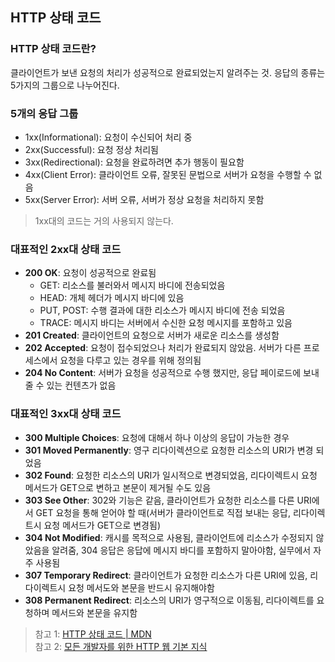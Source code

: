 ## HTTP 상태 코드
### HTTP 상태 코드란?
클라이언트가 보낸 요청의 처리가 성공적으로 완료되었는지 알려주는 것. 응답의 종류는 5가지의 그룹으로 나누어진다.

### 5개의 응답 그룹
* 1xx(Informational): 요청이 수신되어 처리 중
* 2xx(Successful): 요청 정상 처리됨
* 3xx(Redirectional): 요청을 완료하려면 추가 행동이 필요함
* 4xx(Client Error): 클라이언트 오류, 잘못된 문법으로 서버가 요청을 수행할 수 없음
* 5xx(Server Error): 서버 오류, 서버가 정상 요청을 처리하지 못함

> 1xx대의 코드는 거의 사용되지 않는다.

### 대표적인 2xx대 상태 코드  
* **200 OK**: 요청이 성공적으로 완료됨
    - GET: 리소스를 불러와서 메시지 바디에 전송되었음
    - HEAD: 개체 헤더가 메시지 바디에 있음
    - PUT, POST: 수행 결과에 대한 리소스가 메시지 바디에 전송 되었음
    - TRACE: 메시지 바디는 서버에서 수신한 요청 메시지를 포함하고 있음
* **201 Created**: 클라이언트의 요청으로 서버가 새로운 리소스를 생성함
* **202 Accepted**: 요청이 접수되었으나 처리가 완료되지 않았음. 서버가 다른 프로세스에서 요청을 다루고 있는 경우를 위해 정의됨
* **204 No Content**: 서버가 요청을 성공적으로 수행 했지만, 응답 페이로드에 보내줄 수 있는 컨텐츠가 없음

### 대표적인 3xx대 상태 코드  
* **300 Multiple Choices**: 요청에 대해서 하나 이상의 응답이 가능한 경우
* **301 Moved Permanently**: 영구 리다이렉션으로 요청한 리소스의 URI가 변경 되었음
* **302 Found**: 요청한 리소스의 URI가 일시적으로 변경되었음, 리다이렉트시 요청 메서드가 GET으로 변하고 본문이 제거될 수도 있음
* **303 See Other**: 302와 기능은 같음, 클라이언트가 요청한 리소스를 다른 URI에서 GET 요청을 통해 얻어야 할 때(서버가 클라이언트로 직접 보내는 응답, 리다이렉트시 요청 메서드가 GET으로 변경됨)
* **304 Not Modified**: 캐시를 목적으로 사용됨, 클라이언트에 리소스가 수정되지 않았음을 알려줌, 304 응답은 응답에 메시지 바디를 포함하지 말아야함, 실무에서 자주 사용됨
* **307 Temporary Redirect**: 클라이언트가 요청한 리소스가 다른 URI에 있음, 리다이렉트시 요청 메서도와 본문을 반드시 유지해야함
* **308 Permanent Redirect**: 리소스의 URI가 영구적으로 이동됨, 리다이렉트를 요청하며 메서드와 본문을 유지함



> 참고 1: [HTTP 상태 코드 | MDN](https://developer.mozilla.org/ko/docs/Web/HTTP/Status)  
> 참고 2: [모든 개발자를 위한 HTTP 웹 기본 지식](https://www.inflearn.com/course/http-%EC%9B%B9-%EB%84%A4%ED%8A%B8%EC%9B%8C%ED%81%AC)
